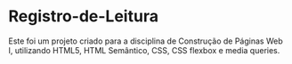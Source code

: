 # Registro-de-Leitura
Este foi um projeto criado para a disciplina de Construção de Páginas Web I, utilizando HTML5, HTML Semântico, CSS, CSS flexbox e media queries.
